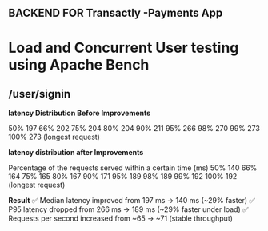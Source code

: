 ## BACKEND FOR Transactly -Payments App
<h1>Load and Concurrent User testing using Apache Bench </h1>

## /user/signin 
**latency Distribution Before Improvements**

  50%    197
  66%    202
  75%    204
  80%    204
  90%    211
  95%    266
  98%    270
  99%    273
 100%    273 (longest request)

**latency distribution after Improvements** 

 Percentage of the requests served within a certain time (ms)
  50%    140
  66%    164
  75%    165
  80%    167
  90%    171
  95%    189
  98%    189
  99%    192
 100%    192 (longest request)

**Result**
✅ Median latency improved from 197 ms → 140 ms (~29% faster)
✅ P95 latency dropped from 266 ms → 189 ms (~29% faster under load)
✅ Requests per second increased from ~65 → ~71 (stable throughput)